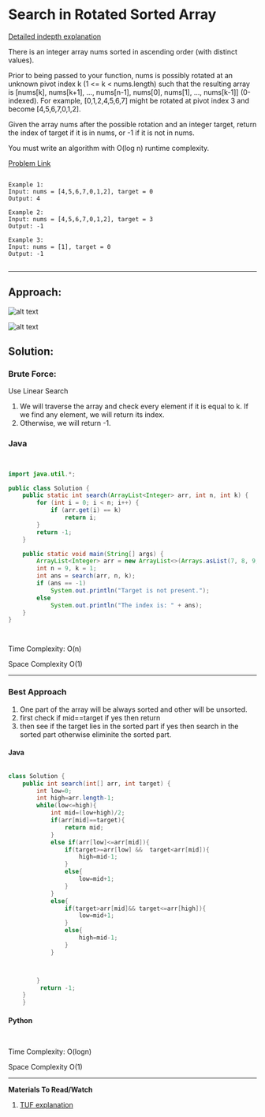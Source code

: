 # Search in Rotated Sorted Array

[Detailed indepth explanation](https://takeuforward.org/data-structure/search-element-in-a-rotated-sorted-array/)

There is an integer array nums sorted in ascending order (with distinct values).

Prior to being passed to your function, nums is possibly rotated at an unknown pivot index k (1 <= k < nums.length) such that the resulting array is [nums[k], nums[k+1], ..., nums[n-1], nums[0], nums[1], ..., nums[k-1]] (0-indexed). For example, [0,1,2,4,5,6,7] might be rotated at pivot index 3 and become [4,5,6,7,0,1,2].

Given the array nums after the possible rotation and an integer target, return the index of target if it is in nums, or -1 if it is not in nums.

You must write an algorithm with O(log n) runtime complexity.

[Problem Link](https://leetcode.com/problems/search-in-rotated-sorted-array/description/)

```

Example 1:
Input: nums = [4,5,6,7,0,1,2], target = 0
Output: 4

Example 2:
Input: nums = [4,5,6,7,0,1,2], target = 3
Output: -1

Example 3:
Input: nums = [1], target = 0
Output: -1


```

---

## **Approach**:

![alt text](./Images/rotatedsorted.png)

![alt text](./Images/rotatedsorted2.png)

## **Solution**:

### **Brute Force**:

Use Linear Search

1. We will traverse the array and check every element if it is equal to k. If we find any element, we will return its index.
2. Otherwise, we will return -1.

### Java

```Java


import java.util.*;

public class Solution {
    public static int search(ArrayList<Integer> arr, int n, int k) {
        for (int i = 0; i < n; i++) {
            if (arr.get(i) == k)
                return i;
        }
        return -1;
    }

    public static void main(String[] args) {
        ArrayList<Integer> arr = new ArrayList<>(Arrays.asList(7, 8, 9, 1, 2, 3, 4, 5, 6));
        int n = 9, k = 1;
        int ans = search(arr, n, k);
        if (ans == -1)
            System.out.println("Target is not present.");
        else
            System.out.println("The index is: " + ans);
    }
}




```

Time Complexity: O(n)

Space Complexity O(1)

---

### **Best Approach**

1. One part of the array will be always sorted and other will be unsorted.
2. first check if mid==target if yes then return
3. then see if the target lies in the sorted part if yes then search in the sorted part otherwise eliminite the sorted part.

#### Java

```Java

class Solution {
    public int search(int[] arr, int target) {
        int low=0;
        int high=arr.length-1;
        while(low<=high){
            int mid=(low+high)/2;
            if(arr[mid]==target){
                return mid;
            }
            else if(arr[low]<=arr[mid]){
                if(target>=arr[low] &&  target<arr[mid]){
                    high=mid-1;
                }
                else{
                    low=mid+1;
                }
            }
            else{
                if(target>arr[mid]&& target<=arr[high]){
                    low=mid+1;
                }
                else{
                    high=mid-1;
                }
            }



        }
         return -1;
    }
    }

```

#### Python

```python



```

Time Complexity: O(logn)

Space Complexity O(1)

---

**Materials To Read/Watch**

1. [TUF explanation](https://takeuforward.org/data-structure/search-element-in-a-rotated-sorted-array/)
